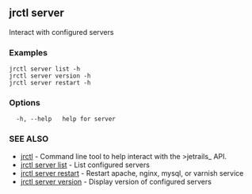 ## jrctl server

Interact with configured servers

### Examples

```
jrctl server list -h
jrctl server version -h
jrctl server restart -h
```

### Options

```
  -h, --help   help for server
```

### SEE ALSO

* [jrctl](jrctl.md)	 - Command line tool to help interact with the >jetrails_ API.
* [jrctl server list](jrctl_server_list.md)	 - List configured servers
* [jrctl server restart](jrctl_server_restart.md)	 - Restart apache, nginx, mysql, or varnish service
* [jrctl server version](jrctl_server_version.md)	 - Display version of configured servers

